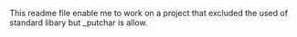 This readme file enable me to work on a project that excluded the used of standard libary but _putchar is allow.
